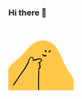 ### Hi there 👋

<!--
**tse-wei-chen/tse-wei-chen** is a ✨ _special_ ✨ repository because its `README.md` (this file) appears on your GitHub profile.

Here are some ideas to get you started:

- 🔭 I’m currently working on ...
- 🌱 I’m currently learning ...
- 👯 I’m looking to collaborate on ...
- 🤔 I’m looking for help with ...
- 💬 Ask me about ...
- 📫 How to reach me: ...
- 😄 Pronouns: ...
- ⚡ Fun fact: ...
- 👩🏻‍🎤 Favorite Vsinger : ヰ世界情緒(神椿全員)、獅子神レオナ、versperbell
- 👨🏻‍🎤 Favorite vocaloid Producer : MEGATERA・ZERO、傘村トータ
- 🎵 Favorite pure music : Sakuzyo、XI、北宇治高校吹奏楽部
- 🎮 Favorite game : Warframe、Apex、Pso2:NGS、...
- 🛠️ skill : 前端網頁設計、後端設計、MySQL、...
-->

<img src="images.png" with="600" heigh="400" alt="一張圖片"></img>


